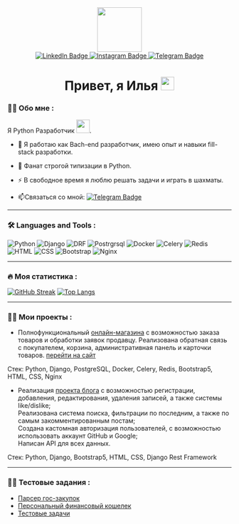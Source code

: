 <div id="header" align="center">
  <img src="https://media.giphy.com/media/M9gbBd9nbDrOTu1Mqx/giphy.gif" width="100"/>

<div id="badges">
  <a href="https://www.linkedin.com/in/ilia-boiarintsev/">
    <img src="https://img.shields.io/badge/LinkedIn-blue?style=for-the-badge&logo=linkedin&logoColor=white" alt="LinkedIn Badge"/>
  </a>
  <a href="https://www.instagram.com/theilyaboyarintsev/?igsh=eHg1NWE2YmZuMWNy">
    <img src="https://img.shields.io/badge/Instagram-red?style=for-the-badge&logo=instagram&logoColor=white" alt="Instagram Badge"/>
  </a>
  <a href="https://t.me/ilia010310">
    <img src="https://img.shields.io/badge/Telegram-blue?style=for-the-badge&logo=telegram&logoColor=white" alt="Telegram Badge"/>
  </a>
</div>
<img src="https://komarev.com/ghpvc/?username=ilia010310&style=flat-square&color=blue" alt=""/>
<h1>
  Привет, я Илья
  <img src="https://media.giphy.com/media/hvRJCLFzcasrR4ia7z/giphy.gif" width="30px"/>
</h1>
</div>

### :man_technologist: Обо мне :

Я Python Разработчик <img src="https://media.giphy.com/media/WUlplcMpOCEmTGBtBW/giphy.gif" width="30">.
- :telescope: Я работаю как Bach-end разработчик, имею опыт и навыки fill-stack разработки.

- :seedling: Фанат строгой типизации в Python.

- :zap: В свободное время я люблю решать задачи и играть в шахматы.

- :mailbox:Связаться со мной: [![Telegram Badge](https://img.shields.io/badge/-Ilia-blue?style=flat&logo=Telegram&logoColor=white)](https://t.me/ilia010310)

---

### :hammer_and_wrench: Languages and Tools :
![Python](https://img.shields.io/badge/Python%20-%20black?style=for-the-badge&logo=python)
![Django](https://img.shields.io/badge/Django-lightgreen?style=for-the-badge&logo=django)
![DRF](https://img.shields.io/badge/Django%20Rest%20Framework-red?style=for-the-badge&logo=drf)
![Postrgrsql](https://img.shields.io/badge/PostgreSQL-yellow?style=for-the-badge&logo=postgresql)
![Docker](https://img.shields.io/badge/Docker-lightgrey?style=for-the-badge&logo=docker)
![Celery](https://img.shields.io/badge/Celery-lightgrteen?style=for-the-badge&logo=celery)
![Redis](https://img.shields.io/badge/redis-lightgrey?style=for-the-badge&logo=redis)
![HTML](https://img.shields.io/badge/html-violet?style=for-the-badge&logo=html)
![CSS](https://img.shields.io/badge/css-blue?style=for-the-badge&logo=css)
![Bootstrap](https://img.shields.io/badge/Bootstrap5-lightyellow?style=for-the-badge&logo=bootstrap)
![Nginx](https://img.shields.io/badge/Nginx-lightgrey?style=for-the-badge&logo=nginx&labelColor=black)

---

### :fire: Моя статистика :


[![GitHub Streak](http://github-readme-streak-stats.herokuapp.com?user=ilia010310)](https://git.io/streak-stats)
[![Top Langs](https://github-readme-stats.vercel.app/api/top-langs/?username=ilia010310&layout=compact&theme=vision-friendly-light)](https://github.com/anuraghazra/github-readme-stats)

---

### :man_technologist: Мои проекты :

- Полнофункциональный <a href="https://github.com/ilia010310/lameli_2">онлайн-магазина</a> с возможностью заказа товаров и обработки заявок продавцу. Реализована обратная связь с покупателем, корзина, административная панель и карточки товаров. <a href="https://mrvidergold.ru">перейти на сайт</a>
<p>
Стек:
 Python, Django, PostgreSQL, Docker, Celery, Redis, Bootstrap5, HTML, CSS, Nginx
</p>

- Реализация <a href="https://github.com/ilia010310/first_project">проекта блога</a>  с возможностью регистрации, добавления, редактирования, удаления записей, а также системы like/dislike;<br>
  Реализованa системa поиска, фильтрации по последним, а также по самым закомментированным постам;<br>
  Создана кастомная авторизация пользователей, с возможностью использовать аккаунт GitHub и Google;<br>
  Написан API для всех данных.<br>
  <p>
Стек:
 Python, Django, Bootstrap5, HTML, CSS, Django Rest Framework
</p>

---

### :man_technologist: Тестовые задания :

- <a href="https://github.com/ilia010310/tanderplan">Парсер гос-закупок</a>  
- <a href="https://github.com/ilia010310/Personal_financial_wallet">Персональный финансовый кошелек</a> 
- <a href="https://github.com/ilia010310/Teccod">Тестовые задачи</a>
  










